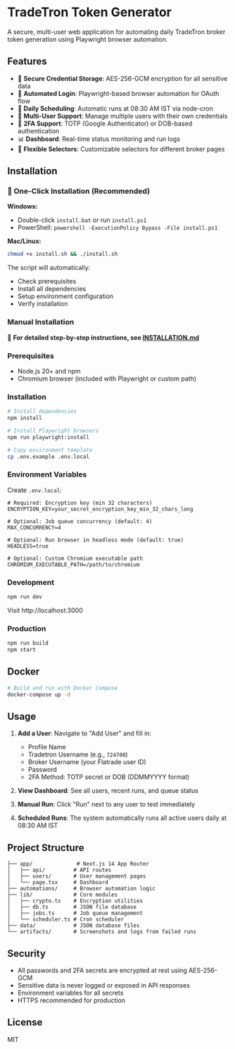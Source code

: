 # TradeTron Token Generator

A secure, multi-user web application for automating daily TradeTron broker token generation using Playwright browser automation.

## Features

- 🔐 **Secure Credential Storage**: AES-256-GCM encryption for all sensitive data
- 🤖 **Automated Login**: Playwright-based browser automation for OAuth flow
- 📅 **Daily Scheduling**: Automatic runs at 08:30 AM IST via node-cron
- 👥 **Multi-User Support**: Manage multiple users with their own credentials
- 🔑 **2FA Support**: TOTP (Google Authenticator) or DOB-based authentication
- 📊 **Dashboard**: Real-time status monitoring and run logs
- 🎯 **Flexible Selectors**: Customizable selectors for different broker pages

## Installation

### 🚀 One-Click Installation (Recommended)

**Windows:**
- Double-click `install.bat` or run `install.ps1`
- PowerShell: `powershell -ExecutionPolicy Bypass -File install.ps1`

**Mac/Linux:**
```bash
chmod +x install.sh && ./install.sh
```

The script will automatically:
- Check prerequisites
- Install all dependencies
- Setup environment configuration
- Verify installation

### Manual Installation

📖 **For detailed step-by-step instructions, see [INSTALLATION.md](./INSTALLATION.md)**

### Prerequisites

- Node.js 20+ and npm
- Chromium browser (included with Playwright or custom path)

### Installation

```bash
# Install dependencies
npm install

# Install Playwright browsers
npm run playwright:install

# Copy environment template
cp .env.example .env.local
```

### Environment Variables

Create `.env.local`:

```env
# Required: Encryption key (min 32 characters)
ENCRYPTION_KEY=your_secret_encryption_key_min_32_chars_long

# Optional: Job queue concurrency (default: 4)
MAX_CONCURRENCY=4

# Optional: Run browser in headless mode (default: true)
HEADLESS=true

# Optional: Custom Chromium executable path
CHROMIUM_EXECUTABLE_PATH=/path/to/chromium
```

### Development

```bash
npm run dev
```

Visit http://localhost:3000

### Production

```bash
npm run build
npm start
```

## Docker

```bash
# Build and run with Docker Compose
docker-compose up -d
```

## Usage

1. **Add a User**: Navigate to "Add User" and fill in:
   - Profile Name
   - Tradetron Username (e.g., `724700`)
   - Broker Username (your Flatrade user ID)
   - Password
   - 2FA Method: TOTP secret or DOB (DDMMYYYY format)

2. **View Dashboard**: See all users, recent runs, and queue status

3. **Manual Run**: Click "Run" next to any user to test immediately

4. **Scheduled Runs**: The system automatically runs all active users daily at 08:30 AM IST

## Project Structure

```
├── app/              # Next.js 14 App Router
│   ├── api/         # API routes
│   ├── users/       # User management pages
│   └── page.tsx     # Dashboard
├── automations/     # Browser automation logic
├── lib/             # Core modules
│   ├── crypto.ts    # Encryption utilities
│   ├── db.ts        # JSON file database
│   ├── jobs.ts      # Job queue management
│   └── scheduler.ts # Cron scheduler
├── data/            # JSON database files
└── artifacts/       # Screenshots and logs from failed runs
```

## Security

- All passwords and 2FA secrets are encrypted at rest using AES-256-GCM
- Sensitive data is never logged or exposed in API responses
- Environment variables for all secrets
- HTTPS recommended for production

## License

MIT

